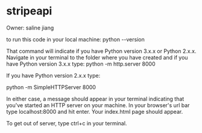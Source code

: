 # stripeapi
Owner: saline jiang

to run this code in your local machine:
python --version

That command will indicate if you have Python version 3.x.x or Python 2.x.x. Navigate in your terminal to the folder where you have created and if you have Python version 3.x.x type:
python -m http.server 8000

If you have Python version 2.x.x type:

python -m SimpleHTTPServer 8000

In either case, a message should appear in your terminal indicating that you've started an HTTP server on your machine. In your browser's url bar type localhost:8000 and hit enter. Your index.html page should appear.

To get out of server, type ctrl+c in your terminal.